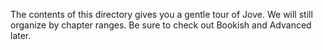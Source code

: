 The contents of this directory gives you a gentle tour of Jove. We will still organize by chapter ranges. Be sure to check out Bookish and Advanced later.

